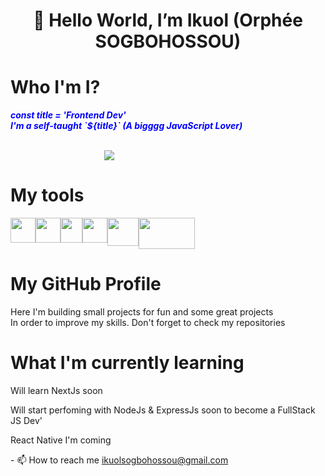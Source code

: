 <h1 style="text-align:center">👋 Hello World, I’m <b>Ikuol</b> (Orphée SOGBOHOSSOU)</h1>
<h1>Who I'm I?</h1>
<div>
      <p style="color:blue">
            <b><i>const title = 'Frontend Dev'<br/>
            I'm a self-taught `${title}` (A bigggg JavaScript Lover)</i></b>
      </p>
     
</div>
<br/>
<picture style="margin-left:150px"><img src="https://encrypted-tbn0.gstatic.com/images?q=tbn:ANd9GcReKKRW6bqTPexKyaCiyC3101Cc-geyOsGTPQ5evkGU&s" /></picture>
 <h1>My tools</h1>
  <div style="display:flex;flex-direction:row;align-items:flex-start">
          <img src="https://osakalehusky.com/uploads/162b323c3c4f71309706_1655907267.png" width="40px" />
           <img src="https://upload.wikimedia.org/wikipedia/commons/thumb/6/62/CSS3_logo.svg/800px-CSS3_logo.svg.png" width="40px" />
          <img src="https://upload.wikimedia.org/wikipedia/commons/thumb/9/99/Unofficial_JavaScript_logo_2.svg/800px-Unofficial_JavaScript_logo_2.svg.png"             width="35px" height="40px" />
          <img src="https://encrypted-tbn0.gstatic.com/images?q=tbn:ANd9GcTOPJvR-kaQcRrzFQikt6g94ZSNoXHAW1vtrDuHuzHROHyf6RWRAiL-Y1BRWnVZShZEmT8&usqp=CAU"             width="40px"  height="40px" />
          <img src="https://weberger.net/assets/Bootstrap_logo.1660c8e9.png" width="50px" height="45px"/>
          <img src="https://www.vectorlogo.zone/logos/tailwindcss/tailwindcss-ar21.png" width="90px" height="50px" />
  </div>
  <h1>My GitHub Profile</h1>
  <div>
     <p> Here I'm building small projects for fun and some great projects <br/>
      In order to improve my skills. Don't forget to check my repositories</p>
  </div>
  
  <h1>What I'm currently learning</h1>
  <div>
         <p>Will learn NextJs soon</p>
        <p>Will start perfoming with NodeJs & ExpressJs soon to become a FullStack JS Dev'</p>
        <p>React Native I'm coming</p>
  </div>
- 📫 How to reach me <a href="ikuolsogbohossou@gmail.com">ikuolsogbohossou@gmail.com</a>

<!---
Ikuol/Ikuol is a ✨ special ✨ repository because its `README.md` (this file) appears on your GitHub profile.
You can click the Preview link to take a look at your changes.
--->
